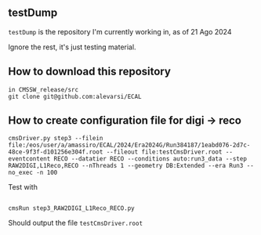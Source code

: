 ## testDump
`testDump` is the repository I'm currently working in, as of 21 Ago 2024

Ignore the rest, it's just testing material.

## How to download this repository
```
in CMSSW_release/src
git clone git@github.com:alevarsi/ECAL
```
## How to create configuration file for digi -> reco

```
cmsDriver.py step3 --filein file:/eos/user/a/amassiro/ECAL/2024/Era2024G/Run384187/1eabd076-2d7c-48ce-9f3f-d101256e304f.root --fileout file:testCmsDriver.root --eventcontent RECO --datatier RECO --conditions auto:run3_data --step RAW2DIGI,L1Reco,RECO --nThreads 1 --geometry DB:Extended --era Run3 --no_exec -n 100
```

Test with
```

cmsRun step3_RAW2DIGI_L1Reco_RECO.py

```
Should output the file `testCmsDriver.root`






